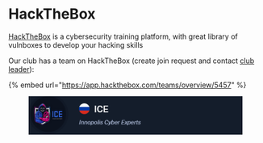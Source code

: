 # HackTheBox

[HackTheBox](https://app.hackthebox.com/home) is a cybersecurity training platform, with great library of vulnboxes to develop your hacking skills



Our club has a team on HackTheBox (create join request and contact [club leader](https://t.me/magnummalum)):

{% embed url="https://app.hackthebox.com/teams/overview/5457" %}

<figure><img src="../../.gitbook/assets/image (1) (1).png" alt=""><figcaption></figcaption></figure>
